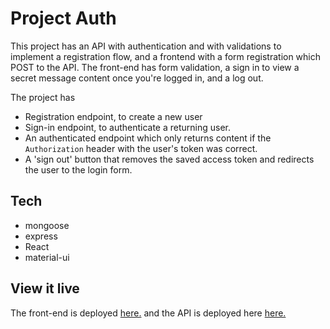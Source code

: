 # Project Auth

This project has an API with authentication and with validations to implement a registration flow, and a frontend with a form registration which POST to the API. The front-end has form validation, a sign in to view a secret message content once you're logged in, and a log out.

The project has
* Registration endpoint, to create a new user
* Sign-in endpoint, to authenticate a returning user.
* An authenticated endpoint which only returns content if the `Authorization` header with the user's token was correct.
* A 'sign out' button that removes the saved access token and redirects the user to the login form.

## Tech
* mongoose
* express
* React
* material-ui


## View it live
The front-end is deployed <a href="https://sharp-williams-edfe22.netlify.app">here.</a> and the API is deployed here <a href="https://the-secret.herokuapp.com">here.</a>